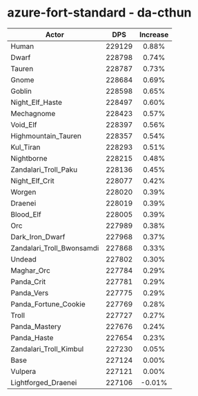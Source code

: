 # azure-fort-standard - da-cthun
| Actor | DPS | Increase |
|---|:---:|:---:|
|Human|229129|0.88%|
|Dwarf|228798|0.74%|
|Tauren|228787|0.73%|
|Gnome|228684|0.69%|
|Goblin|228598|0.65%|
|Night_Elf_Haste|228497|0.60%|
|Mechagnome|228423|0.57%|
|Void_Elf|228397|0.56%|
|Highmountain_Tauren|228357|0.54%|
|Kul_Tiran|228293|0.51%|
|Nightborne|228215|0.48%|
|Zandalari_Troll_Paku|228136|0.45%|
|Night_Elf_Crit|228077|0.42%|
|Worgen|228020|0.39%|
|Draenei|228019|0.39%|
|Blood_Elf|228005|0.39%|
|Orc|227989|0.38%|
|Dark_Iron_Dwarf|227968|0.37%|
|Zandalari_Troll_Bwonsamdi|227868|0.33%|
|Undead|227802|0.30%|
|Maghar_Orc|227784|0.29%|
|Panda_Crit|227781|0.29%|
|Panda_Vers|227775|0.29%|
|Panda_Fortune_Cookie|227769|0.28%|
|Troll|227727|0.27%|
|Panda_Mastery|227676|0.24%|
|Panda_Haste|227654|0.23%|
|Zandalari_Troll_Kimbul|227230|0.05%|
|Base|227124|0.00%|
|Vulpera|227121|0.00%|
|Lightforged_Draenei|227106|-0.01%|
